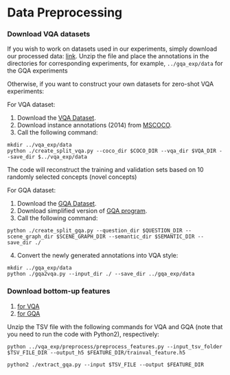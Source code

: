 # Data Preprocessing

### Download VQA datasets
If you wish to work on datasets used in our experiments, simply download our processed data: [link](https://drive.google.com/file/d/1dTg5Dn1BmCiwY_gXOG06lo60LOZJrw29/view?usp=sharing). Unzip the file and place the annotations in the directories for corresponding experiments, for example, `../gqa_exp/data` for the GQA experiments

Otherwise, if you want to construct your own datasets for zero-shot VQA experiments:

For VQA dataset:
1. Download the [VQA Dataset](https://cs.stanford.edu/people/dorarad/gqa/download.html).
2. Download instance annotations (2014) from [MSCOCO](https://cocodataset.org/#download).
3. Call the following command:
```
mkdir ../vqa_exp/data
python ./create_split_vqa.py --coco_dir $COCO_DIR --vqa_dir $VQA_DIR --save_dir $../vqa_exp/data
```
The code will reconstruct the training and validation sets based on 10 randomly selected concepts (novel concepts)

For GQA dataset:
1. Download the [GQA Dataset](https://cs.stanford.edu/people/dorarad/gqa/download.html).
2. Download simplified version of [GQA program](https://drive.google.com/file/d/1EkdqgVg562LTidWc8F9vkDkCRRCFxVGb/view?usp=sharing).
3. Call the following command:
```
python ./create_split_gqa.py --question_dir $QUESTION_DIR --scene_graph_dir $SCENE_GRAPH_DIR --semantic_dir $SEMANTIC_DIR --save_dir ./
```
4. Convert the newly generated annotations into VQA style:
```
mkdir ../gqa_exp/data
python ./gqa2vqa.py --input_dir ./ --save_dir ../gqa_exp/data
```


### Download bottom-up features
1. [for VQA](https://github.com/peteanderson80/bottom-up-attention)
2. [for GQA](https://github.com/airsplay/lxmert)

Unzip the TSV file with the following commands for VQA and GQA (note that you need to run the code with Python2), respectively:
```
python ../vqa_exp/preprocess/preprocess_features.py --input_tsv_folder $TSV_FILE_DIR --output_h5 $FEATURE_DIR/trainval_feature.h5

```
```
python2 ./extract_gqa.py --input $TSV_FILE --output $FEATURE_DIR
```
